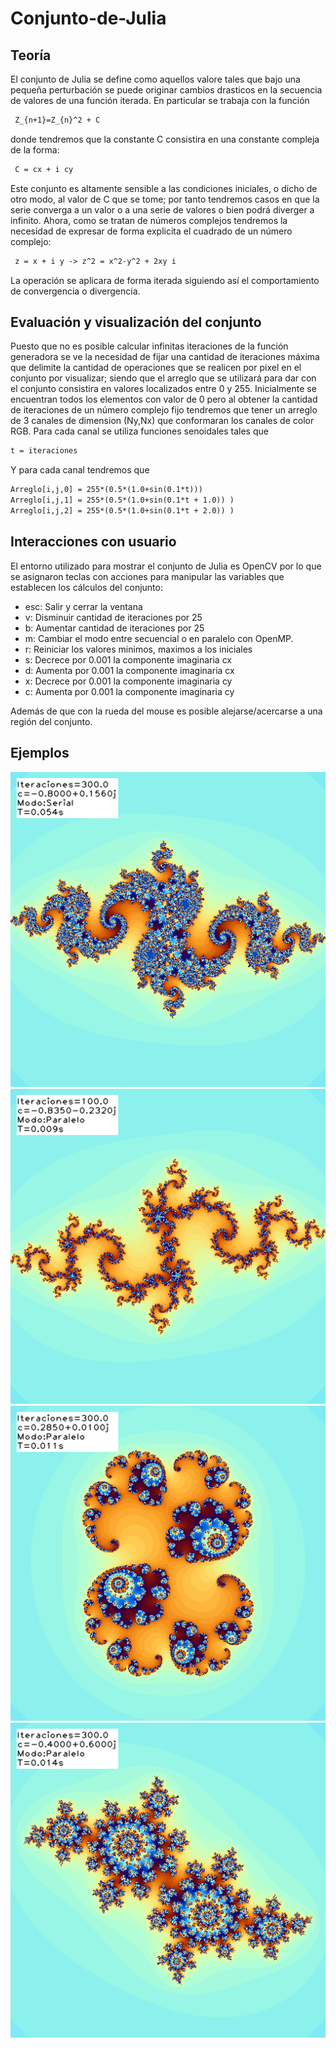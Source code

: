 # Conjunto-de-Julia

## Teoría
El conjunto de Julia se define como aquellos valore tales que bajo una pequeña perturbación se puede originar cambios drasticos en la secuencia de valores de una función iterada. En particular se trabaja con la función
```diff
 Z_{n+1}=Z_{n}^2 + C
```
donde tendremos que la constante C consistira en una constante compleja de la forma:
```diff
 C = cx + i cy
```
Este conjunto es altamente sensible a las condiciones iniciales, o dicho de otro modo, al valor de C que se tome; por tanto tendremos casos en que la serie converga a un valor o a una serie de valores o bien podrá diverger a infinito. Ahora, como se tratan de números complejos tendremos la necesidad de expresar de forma explicita el cuadrado de un número 
complejo:
```diff
 z = x + i y -> z^2 = x^2-y^2 + 2xy i 
```
La operación se aplicara de forma iterada siguiendo así el comportamiento de convergencia o divergencia.

## Evaluación y visualización del conjunto
Puesto que no es posible calcular infinitas iteraciones de la función generadora se ve la necesidad de fijar una cantidad de iteraciones máxima que delimite la cantidad de 
operaciones que se realicen por pixel en el conjunto por visualizar; siendo que el arreglo que se utilizará para dar con el conjunto consistira en valores localizados entre 0 y 255.
Inicialmente se encuentran todos los elementos con valor de 0 pero al obtener la cantidad de iteraciones de un número complejo fijo tendremos que tener un arreglo de 3 canales de dimension (Ny,Nx) que conformaran los canales de color RGB. Para cada canal se utiliza funciones senoidales tales que
```diff
t = iteraciones
```
Y para cada canal tendremos que
```diff
Arreglo[i,j,0] = 255*(0.5*(1.0+sin(0.1*t)))
Arreglo[i,j,1] = 255*(0.5*(1.0+sin(0.1*t + 1.0)) )
Arreglo[i,j,2] = 255*(0.5*(1.0+sin(0.1*t + 2.0)) )
```
## Interacciones con usuario
El entorno utilizado para mostrar el conjunto de Julia es OpenCV por lo que se asignaron teclas con acciones para manipular las variables que establecen los cálculos del conjunto:
- esc: Salir y cerrar la ventana
- v: Disminuir cantidad de iteraciones por 25
- b: Aumentar cantidad de iteraciones por 25
- m: Cambiar el modo entre secuencial o en paralelo con OpenMP.
- r: Reiniciar los valores minimos, maximos a los iniciales
- s: Decrece por 0.001 la componente imaginaria cx
- d: Aumenta por 0.001 la componente imaginaria cx
- x: Decrece por 0.001 la componente imaginaria cy
- c: Aumenta por 0.001 la componente imaginaria cy

Además de que con la rueda del mouse es posible alejarse/acercarse a una región del conjunto.

## Ejemplos
![alt text](https://github.com/FedeSS99/Conjunto-de-Julia/blob/master/Ejemplos/EjemploConjuntoJulia1.png?raw=true)
![alt text](https://github.com/FedeSS99/Conjunto-de-Julia/blob/master/Ejemplos/EjemploConjuntoJulia2.png?raw=true)
![alt text](https://github.com/FedeSS99/Conjunto-de-Julia/blob/master/Ejemplos/EjemploConjuntoJulia3.png?raw=true)
![alt text](https://github.com/FedeSS99/Conjunto-de-Julia/blob/master/Ejemplos/EjemploConjuntoJulia4.png?raw=true)
